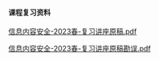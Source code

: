 <!-- tabs:start -->
#### **课程复习资料**

[信息内容安全-2023春-复习讲座原稿.pdf](https://raw.gitmirror.com/HIT-OpenCS/CS_Courses/main/信息安全/信息内容安全/课程复习资料/信息内容安全-2023春-复习讲座原稿.pdf)

[信息内容安全-2023春-复习讲座原稿勘误.pdf](https://raw.gitmirror.com/HIT-OpenCS/CS_Courses/main/信息安全/信息内容安全/课程复习资料/信息内容安全-2023春-复习讲座原稿勘误.pdf)

<!-- tabs:end -->